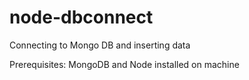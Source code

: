 # node-dbconnect

Connecting to Mongo DB and inserting data 

Prerequisites: MongoDB and Node installed on machine
